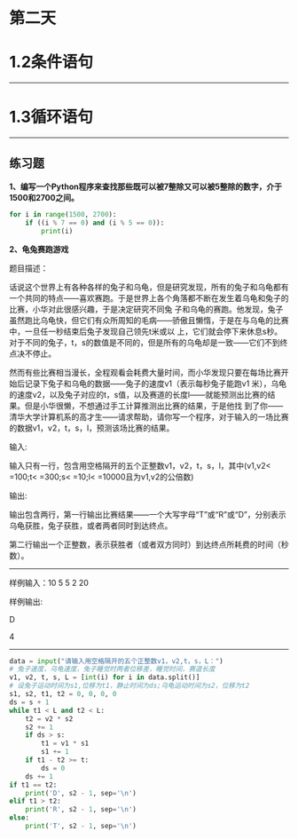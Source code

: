 # 第二天

# 1.2条件语句

****

# 1.3循环语句

*****

## 练习题

**1、编写一个Python程序来查找那些既可以被7整除又可以被5整除的数字，介于1500和2700之间。**

```python
for i in range(1500, 2700):
    if ((i % 7 == 0) and (i % 5 == 0)):
        print(i)
```

**2、龟兔赛跑游戏**

题目描述：

话说这个世界上有各种各样的兔子和乌龟，但是研究发现，所有的兔子和乌龟都有一个共同的特点——喜欢赛跑。于是世界上各个角落都不断在发生着乌龟和兔子的比赛，小华对此很感兴趣，于是决定研究不同兔 子和乌龟的赛跑。他发现，兔子虽然跑比乌龟快，但它们有众所周知的毛病——骄傲且懒惰，于是在与乌龟的比赛中，一旦任一秒结束后兔子发现自己领先t米或以 上，它们就会停下来休息s秒。对于不同的兔子，t，s的数值是不同的，但是所有的乌龟却是一致——它们不到终点决不停止。

然而有些比赛相当漫长，全程观看会耗费大量时间，而小华发现只要在每场比赛开始后记录下兔子和乌龟的数据——兔子的速度v1（表示每秒兔子能跑v1 米），乌龟的速度v2，以及兔子对应的t，s值，以及赛道的长度l——就能预测出比赛的结果。但是小华很懒，不想通过手工计算推测出比赛的结果，于是他找 到了你——清华大学计算机系的高才生——请求帮助，请你写一个程序，对于输入的一场比赛的数据v1，v2，t，s，l，预测该场比赛的结果。

输入:

输入只有一行，包含用空格隔开的五个正整数v1，v2，t，s，l，其中(v1,v2< =100;t< =300;s< =10;l< =10000且为v1,v2的公倍数)

输出:

输出包含两行，第一行输出比赛结果——一个大写字母“T”或“R”或“D”，分别表示乌龟获胜，兔子获胜，或者两者同时到达终点。

第二行输出一个正整数，表示获胜者（或者双方同时）到达终点所耗费的时间（秒数）。

****

样例输入：10 5 5 2 20

样例输出:

D 

4

****

```python
data = input("请输入用空格隔开的五个正整数v1，v2,t，s，L：")
# 兔子速度，乌龟速度，兔子睡觉时两者位移差，睡觉时间，赛道长度
v1, v2, t, s, L = [int(i) for i in data.split()]
# 设兔子运动时间为s1,位移为t1，静止时间为ds;乌龟运动时间为s2，位移为t2
s1, s2, t1, t2 = 0, 0, 0, 0
ds = s + 1
while t1 < L and t2 < L:
	t2 = v2 * s2
	s2 += 1
	if ds > s:
		t1 = v1 * s1
		s1 += 1
	if t1 - t2 >= t:
		ds = 0
	ds += 1
if t1 == t2:
	print('D', s2 - 1, sep='\n')
elif t1 > t2:
	print('R', s2 - 1, sep='\n')
else:
	print('T', s2 - 1, sep='\n')

    
```

